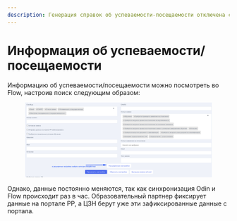 ```yaml
---
description: Генерация справок об успеваемости-посещаемости отключена с июля 2024
---
```


# Информация об успеваемости/посещаемости

Информацию об успеваемости/посещаемости можно посмотреть во Flow, настроив поиск следующим образом:

<figure><img src="../.gitbook/assets/image (30).png" alt=""><figcaption></figcaption></figure>

Однако, данные постоянно меняются, так как синхронизация Odin и Flow происходит раз в час. Образовательный партнер фиксирует данные на портале РР, а ЦЗН берут уже эти зафиксированные данные с портала.&#x20;
